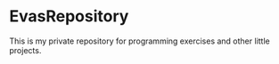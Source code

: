 # EvasRepository

This is my private repository for programming exercises and other little projects.
